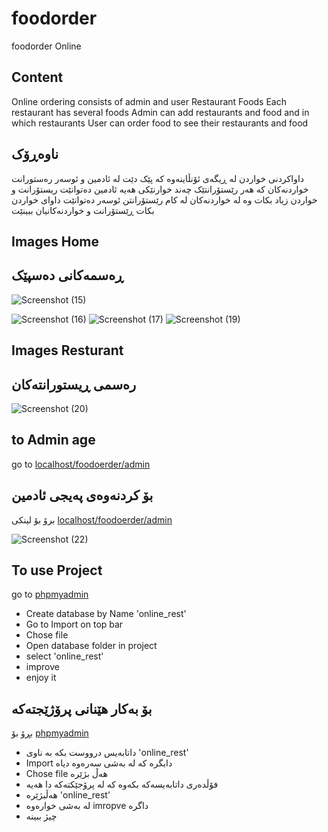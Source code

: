# foodorder
foodorder Online



## Content

Online ordering consists of admin and user 
Restaurant Foods Each restaurant has several foods
Admin can add restaurants and food and in which restaurants 
User can order food to see their restaurants and food

## ناوەڕۆک 
داواکردنی خواردن لە ڕیگەی ئۆنڵاینەوە
کە پێک دێت لە ئادمین و ئوسەر رەستورانت خواردنەکان کە هەر
رێستۆرانتێک چەند خوارنێکی هەیە ئادمین دەتوانێت ریستۆرانت و
خواردن زیاد بکات وە لە خواردنەکان لە کام رێستۆرانتن ئوسەر
دەتوانێت داوای خواردن بکات ڕێستۆرانت و خواردنەکانیان ببینێت


## Images Home
## ڕەسمەکانی دەسپێک
![Screenshot (15)](https://user-images.githubusercontent.com/84478447/230061821-f1125a64-b1cc-443c-b0a7-9668d6877982.png)

![Screenshot (16)](https://user-images.githubusercontent.com/84478447/230062297-8fd9a4ec-3fca-4711-a269-9d50e117c49e.png)
![Screenshot (17)](https://user-images.githubusercontent.com/84478447/230062328-7bc2c3e6-5f30-4ed1-b5d4-d8e51ca050b1.png)
![Screenshot (19)](https://user-images.githubusercontent.com/84478447/230063692-bb848908-c48f-4d26-9df2-5e82df1b1d35.png)


## Images Resturant

## رەسمی ڕیستورانتەکان

![Screenshot (20)](https://user-images.githubusercontent.com/84478447/230063946-89c2bda5-fff5-4939-9561-ca4795a02723.png)



## to Admin age 
go to [localhost/foodoerder/admin](http://localhost:81/foodorder/admin)
## بۆ کردنەوەی پەیجی ئادمین 

برۆ بۆ لینکی [localhost/foodoerder/admin](http://localhost:81/foodorder/admin)


![Screenshot (22)](https://user-images.githubusercontent.com/84478447/230065092-d719c589-c3f2-4ab0-94fe-0aeb7e25da35.png)

## To use Project  
go to [phpmyadmin](http://localhost:81/phpmyadmin) 
- Create database by Name 'online_rest'
- Go to Import on top bar 
- Chose file 
- Open database folder in project 
- select 'online_rest'
- improve
- enjoy it 


## بۆ بەکار هێنانی پرۆژێجتەکە

بڕۆ بۆ [phpmyadmin](http://localhost:81/phpmyadmin) 
- داتابەیس درووست بکە بە ناوی  'online_rest'
-  Import دابگرە کە لە بەشی سەرەوە دیاە 
- Chose file  هەڵ بژێرە
- فۆڵدەری داتابەیسەکە بکەوە کە لە پرۆجێکتەکە دا هەیە
- هەڵبژێرە 'online_rest'
- لە بەشی خوارەوە imropve داگرە
- چیژ ببینە









